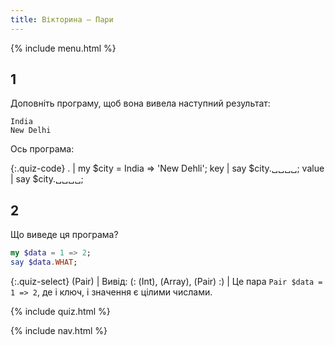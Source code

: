 ```yaml
---
title: Вікторина — Пари
---
```


{% include menu.html %}

## 1

Доповніть програму, щоб вона вивела наступний результат:

    India
    New Delhi

Ось програма:

{:.quiz-code}
. | my $city = India => &apos;New Dehli&apos;;
key | say $city.␣␣␣␣;
value | say $city.␣␣␣␣;

## 2

Що виведе ця програма?

```raku
my $data = 1 => 2;
say $data.WHAT;
```

{:.quiz-select}
(Pair) | Вивід: (: (Int), (Array), (Pair) :) | Це пара `Pair $data = 1 => 2`, де і ключ, і значення є цілими числами.

{% include quiz.html %}

{% include nav.html %}